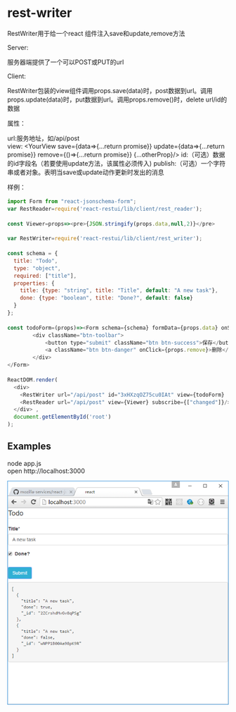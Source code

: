 # rest-writer

RestWriter用于给一个react 组件注入save和update,remove方法

Server:

服务器端提供了一个可以POST或PUT的url

Client:

RestWriter包装的view组件调用props.save(data)时，post数据到url。调用props.update(data)时，put数据到url。调用props.remove()时，delete url/id的数据


属性：

url:服务地址，如/api/post  
view: <YourView save={data=>{...return promise}} update={data=>{...return promise}} remove={()=>{...return promise}} {...otherProp}/>
id:（可选）数据的id字段名（若要使用update方法，该属性必须传入)
publish:（可选）一个字符串或者对象。表明当save或update动作更新时发出的消息 

样例：

```js
import Form from "react-jsonschema-form";
var RestReader=require('react-restui/lib/client/rest_reader');

const Viewer=props=><pre>{JSON.stringify(props.data,null,2)}</pre>

var RestWriter=require('react-restui/lib/client/rest_writer');

const schema = {
  title: "Todo",
  type: "object",
  required: ["title"],
  properties: {
    title: {type: "string", title: "Title", default: "A new task"},
    done: {type: "boolean", title: "Done?", default: false}
  }
};

const todoForm=(props)=><Form schema={schema} formData={props.data} onSubmit={(obj)=>props.update(obj.formData)}>
        <div className="btn-toolbar">
            <button type="submit" className="btn btn-success">保存</button>
            <a className="btn btn-danger" onClick={props.remove}>删除</a>
        </div>
</Form>

ReactDOM.render(
  <div>
    <RestWriter url="/api/post" id="3xHXzqOZ75cu0IAt" view={todoForm}  publish="changed"/>
    <RestReader url="/api/post" view={Viewer} subscribe={["changed"]}/> 
  </div> ,
  document.getElementById('root')
);
```

## Examples

node app.js  
open http://localhost:3000

![img](screenshots/rest_writer_save_01.png)